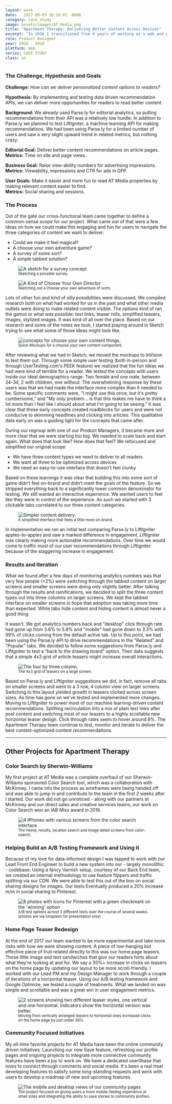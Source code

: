 ```yaml
---
layout: work
date:   2017-09-03 16:16:01 -0600
category: case_study
image: assets/images/AT_Media.png
title: "Apartment Therapy: Delivering Better Content Across Devices"
excerpt: "In 2016 I transitioned from 4 years of working as a web and graphic designer to working on digital products full-time. After interviewing with a few companies I landed at Apartment Therapy. The team culture, engineering focus and commitment to quality have afforded me incredible learning opportunities. One of the most memorable projects we approached involved trying to deliver personalized content to our readers."
role: Product Designer
year: 2016 - 2018
platform: Web
series: CASE STUDY
class: at
---
```


### The Challenge, Hypothesis and Goals  

**Challenge:** _How can we deliver personalized content options to readers?_

**Hypothesis:** By implementing and testing data driven recommendation APIs, we can deliver more opportunities for readers to read better content.

**Background:** We already used Parse.ly for editorial analytics, so pulling recommendations from their API was a relatively low hurdle. In addition to Parse.ly we planned to test LiftIgniter, a machine learning API for making recommendations. We had been using Parse.ly for a limited number of users and saw a very slight upward trend in related metrics, but nothing crazy.

**Editorial Goal:** Deliver better content recommendations on article pages.  
**Metrics:** Time on site and page views.

**Business Goal:** Raise view-ability numbers for advertising impressions.  
**Metrics:** Viewability, impressions and CTR for ads in DFP.

**User Goals:** Make it easier and more fun to read AT Media properties by making relevant content easier to find.  
**Metrics:** Social sharing and sessions.

### The Process
Out of the gate our cross-functional team came together to define a common-sense scope for our project. What came out of that were a few ideas on how we could make this engaging and fun for users to navigate the three categories of content we want to deliver:
- Could we make it feel magical?
- A choose your own adventure game?
- A survey of some sort?
- A simple tabbed solution?

<div class="container__images">
  <figure class="container__image">
    <img src="/assets/images/at-SurveyConcept.png" alt="A sketch for a survey concept" />
    <figcaption class="mt-half center">
      <small>Sketching a possible survey.</small>
    </figcaption>
  </figure>

  <figure class="container__image">
    <img src="/assets/images/at-OwnAdventure.png" alt="A Kind of Choose Your Own Director" />
    <figcaption class="mt-half center">
      <small>Sketching out a choose your own adventure of sorts.</small>
    </figcaption>
  </figure>
</div>

Lots of other fun and kind of silly possibilities were discussed. We compiled research both on what had worked for us in the past and what other media outlets were doing to make related content visible. The options kind of ran the gamut or what was possible: text links, teaser rolls, simplified teasers, images, stylized images. It was kind of all over the place. Based on our research and some of the notes we took, I started playing around in Sketch trying to see what some of those ideas might look like.

<figure class="container__image container__break">
  <img class="no-shadow" src="/assets/images/at-iam-statements.png" alt="concepts for choose your own content things." />
  <figcaption class="mt-half center mb-1">
    <small>Quick Mockups for a choose your own content component.</small>
  </figcaption>
</figure>

After reviewing what we had in Sketch, we moved the mockups to InVision to test them out. Through some simple user testing (both in-person and through UserTesting.com's PEEK feature) we realized that the fun ideas we had were kind of terrible for a reader. We tested the concepts with users inside our ideal demographics range: Two female and one male, between 24-34, 2 with children, one without. The overwhelming response by these users was that we had made the interface more complex than it needed to be. Some specific comments were, "I might use this once, but it's pretty cumbersome," and "My only problem... is that this makes me have to think a lot more than I feel like I should about what I'm going to be seeing." It was clear that these early concepts created roadblocks for users and were not conducive to skimming headlines and clicking into articles. This qualitative data early on was a guiding light for the concepts that came after.

During our regroup with one of our Product Managers, it became more and more clear that we were starting too big. We needed to scale back and start again. What does that look like? How does that feel? We refocused and simplified our original scope:
- We have three content types we need to deliver to all readers
- We want all three to be optimized across devices
- We need an easy-to-use interface that doesn't feel clunky

Based on these learnings it was clear that building this into some sort of game didn’t feel on-brand and didn’t meet the goals of the feature. So we stripped everything back to a significantly lower common denominator for testing. We still wanted an interactive experience. We wanted users to feel like they were in control of the experience. As such we started with 3 clickable tabs correlated to our three content categories.

<figure class="container__image container__break">
  <img class="no-shadow" src="/assets/images/at-upnext.png" alt="Simpler content delivery." />
  <figcaption class="mt-half center mb-1">
    <small>A simplified interface that feels a little more on-brand.</small>
  </figcaption>
</figure>

In implementation we ran an initial test comparing Parse.ly to LiftIgniter apples-to-apples and saw a marked difference in engagement. LiftIgniter was clearly making more actionable recommendations. Over time we would come to traffic most of our user recommendations through LiftIgniter because of the staggering increase in engagement.

### Results and Iteration
What we found after a few days of monitoring analytics numbers was that very few people (<2%) were switching through the tabbed content on larger screens and smaller screens were doing only slightly better. After talking through the results and ramifications, we decided to split the three content types out into three columns on larger screens. We kept the tabbed interface on smaller screens in hope that adoption was taking more time than expected. While tabs hide content and hiding content is almost never a good thing.

It wasn't. We got analytics numbers back and "desktop" click through rate had gone up from 3.6% to 5.8% and "mobile" had gone down to 3.3% with 99% of clicks coming from the default active tab. Up to this point, we had been using the Parse.ly API to drive recommendations in the "Related" and "Popular" tabs. We decided to follow some suggestions from Parse.ly and LiftIgniter to test a “back to the drawing board” option. Their data suggests that a simple 4x3 grid of article teasers might increase overall interactions.

<figure class="container__image container__break">
  <img src="/assets/images/at-fourthree.png" alt="The four by three column." />
  <figcaption class="mt-half center mb-1">
    <small>The 4x3 grid of teasers on a large screen.</small>
  </figcaption>
</figure>

Based on Parse.ly and LiftIgniter suggestions we did, in fact, remove all tabs on smaller screens and went to a 3 row, 4 column view on larger screens. Switching to this layout yielded growth in teasers clicked across screen sizes. As time has gone on we’ve tested and  implemented more changes. Moving to LiftIgniter to power most of our machine learning-driven content recommendations. Splitting recirculation into a mix of plain text links after post content and switching most of our teasers to a highly scrollable new horizontal teaser design. Click through rates seem to hover around 8%. The Apartment Therapy team continue to test, monitor and iterate to deliver the best context-optimized content recommendations.

<hr>

## Other Projects for Apartment Therapy

### Color Search by Sherwin-Williams
My first project at AT Media was a complete overhaul of our Sherwin-Williams sponsored Color Search tool, which was a collaboration with McKinney. I came into the process as wireframes were being handed off and was able to jump in and contribute to the team in the first 2 weeks after I started. Our work did not go unnoticed - along with our partners at McKinney and our direct sales and creative services teams, our work on Color Search won an IAB Mixx award in 2016.

<figure class="container__image container__break">
  <img src="/assets/images/color-search-screens.png" alt="4 iPhones with various screens from the color search interface" />
  <figcaption class="mt-half center mb-1">
    <small>The Home, results, location search and image detail screens from color-search.</small>
  </figcaption>
</figure>

### Helping Build an A/B Testing Framework and Using it
Because of my love for data-informed design I was tapped to work with our Lead Front End Engineer to build a new system into our - largely monolithic - codebase. Using a fancy Varnish setup, courtesy of our Back End team, we created an internal methodology to use feature flippers and traffic splitting via our CDN. We were able to test this out of the box on social sharing designs for images. Our tests Eventually produced a 20% increase m/m in social sharing to Pinterest.

<figure class="container__image container__break">
  <img src="/assets/images/ab-testing.png" alt="8 photos with icons for Pinterest with a green checkmark on the 'winning' option" />
  <figcaption class="mt-half center mb-1">
    <small>A/B test options across 2 different tests over the course of several weeks. (photos are via Unsplash for presentation only)</small>
  </figcaption>
</figure>

### Home Page Teaser Redesign
At the end of 2017 our team wanted to be more experimental and take more risks with how we were showing content. A piece of low-hanging but effective piece of fruit related directly to this was our home page teasers. Those little image and text sandwiches that give our readers hints about what they're looking at and for. We say a 35%+ increase in clicks on teasers on the home page by updating our layout to be more scroll-friendly. I worked with our Lead PM and my Design Manager to work through a couple of iterations of a horizontal teaser. Using our A/B testing framework and Google Optimize, we tested a couple of treatments. What we landed on was simple and scrollable and was a great win in user engagement metrics.

<figure class="container__image container__break">
  <img src="/assets/images/teaser-update.png" alt="2 screens showing two different teaser styles, one vertical and one horizontal. Indicators show the horizontal version was better." />
  <figcaption class="mt-half center mb-1">
    <small>Moving from vertically arranged teasers to horizontal ones increased clicks on the home page by just under 36%</small>
  </figcaption>
</figure>

### Community Focused initiatives
My all-time favorite projects for AT Media have been the online community driven initiatives. Launching our new Save feature, refreshing our profile pages and ongoing projects to integrate more connective community features have been a joy to work on. We have a dedicated user0base that loves to connect through comments and social media. It's been a real treat developing features to satisfy some long-standing requests and work with users to develop a roadmap of new and upcoming features.

<figure class="container__image container__break">
  <img src="/assets/images/at-community.png" alt="The mobile and desktop views of our community pages" />
  <figcaption class="mt-half center mb-1">
    <small>The project focused on giving users a more mobile-feeling experience at small sizes and integrating the ability to save stories to community profiles.</small>
  </figcaption>
</figure>
